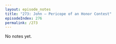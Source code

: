 ```yaml
---
layout: episode_notes
title: "273: John — Pericope of an Honor Contest"
episodeIndex: 276
permalink: /273
---
```

No notes yet.
